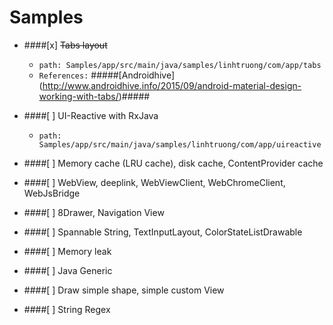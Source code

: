 # Samples
- ####[x] ~~Tabs layout~~
  + `path: Samples/app/src/main/java/samples/linhtruong/com/app/tabs`
  + `References:` #####[Androidhive] (http://www.androidhive.info/2015/09/android-material-design-working-with-tabs/)#####

- ####[ ] UI-Reactive with RxJava
  + `path: Samples/app/src/main/java/samples/linhtruong/com/app/uireactive`

- ####[ ] Memory cache (LRU cache), disk cache, ContentProvider cache

- ####[ ] WebView, deeplink, WebViewClient, WebChromeClient, WebJsBridge

- ####[ ] 8Drawer, Navigation View

- ####[ ] Spannable String, TextInputLayout, ColorStateListDrawable

- ####[ ] Memory leak

- ####[ ] Java Generic

- ####[ ] Draw simple shape, simple custom View

- ####[ ] String Regex

